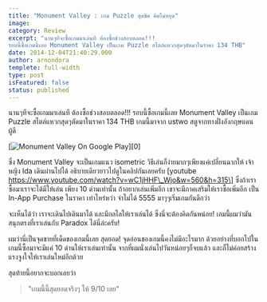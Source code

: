 ```yaml
---
title: "Monument Valley : เกม Puzzle สุดชิค คิดไม่หยุด"
image:
category: Review
excerpt: "นานๆทีจะซื้อเกมมาเล่นที ต้องซื้อช่วงสอบตลอด!!!
รอบนี้ซื้อเกมนี้เลย Monument Valley เป็นเกม Puzzle สไตล์แหวกสุดๆตัดมาในราคา 134 THB"
date: 2014-12-04T21:40:29.000
author: arnondora
templete: full-width
type: post
isFeatured: false
status: published
---
```


นานๆทีจะซื้อเกมมาเล่นที ต้องซื้อช่วงสอบตลอด!!!
รอบนี้ซื้อเกมนี้เลย Monument Valley เป็นเกม Puzzle สไตล์แหวกสุดๆตัดมาในราคา 134 THB
เกมนี้มาจาก ustwo สตูจากทางฝั่งอังกฤษแดนผู้ดี

[![Monument Valley On Google Play](http://128.199.251.249/wp-content/uploads/2014/12/screen-shot-2557-12-04-at-12-22-19-pm-e1420117730537.png)][0]

ซึ่ง Monument Valley จะเป็นเกมแนว isometric วิธีเล่นก็ง่ายมากๆเพียงแค่เปลี่ยนฉากให้ เจ้าหญิง Ida เดินผ่านไปได้ อธิบายเดียวยาวไปดูในคลิปกันเลยครับ
\[youtube https://www.youtube.com/watch?v=wC1jHHF\_Wjo&w=560&h=315\]
ซึ่งถ้าเราซื้อมาเราจะได้มีให้เล่น เพียง 10 ด่านเท่านั้น ถ้าอยากเล่นเพิ่มอีก เขาจะมีภาคเสริมให้เราซื้อเพิ่มอีก เป็น In-App Purchase ในราคา เท่าไหร่หว่า จำไม่ได้ 5555 มาๆๆเริ่มเกมกันดีกว่า

จะเห็นได้ว่า เราจะเดินไปเดินมาได้ และมีกลไลให้เราเล่นได้ ซึ่งนี่จะต้องคิดกันหน่อย! เกมนี้ผมว่ามันสนุกตรงที่เราเล่นกับ Paradox ได้นี่ล่ะครับ!

ผมว่านี่เป็นจุดขายที่เด็ดของเกมนี้เลย สุดยอด! จุดอ่อนของเกมนี้คงไม่มีอะไรมาก ด้วยอย่างที่บอกไปในเกมนี้ซื้อมาจะมีแค่ 10 ด่านให้เราเล่นเท่านั้น
จากที่ผมนั่งเล่นไปวันหน่อยๆก็จบแล้ว และก็ไม่ค่อยสร้างแรงจูงใจให้เราเล่นใหม่อีกด้วย

สุดท้ายนี้อยากจะบอกเลยว่า

> "เกมนี้นี้สุดยอดจริงๆ ให้ 9/10 เลย"

